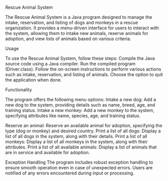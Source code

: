  
Rescue Animal System

The Rescue Animal System is a Java program designed to manage the intake, reservation, and listing of dogs and monkeys in a rescue organization. It provides a menu-driven interface for users to interact with the system, allowing them to intake new animals, reserve animals for adoption, and view lists of animals based on various criteria.

Usage

To use the Rescue Animal System, follow these steps:
Compile the Java source code using a Java compiler.
Run the compiled program (Driver.class).
Follow the on-screen instructions to perform various actions such as intake, reservation, and listing of animals.
Choose the option to quit the application when done.

Functionality

The program offers the following menu options:
Intake a new dog: Add a new dog to the system, providing details such as name, breed, age, and training status.
Intake a new monkey: Add a new monkey to the system, specifying attributes like name, species, age, and training status.

Reserve an animal: Reserve an available animal for adoption, specifying the type (dog or monkey) and desired country.
Print a list of all dogs: Display a list of all dogs in the system, along with their details.
Print a list of all monkeys: Display a list of all monkeys in the system, along with their attributes.
Print a list of all available animals: Display a list of animals that are in service and available for adoption.

Exception Handling
The program includes robust exception handling to ensure smooth operation even in case of unexpected errors. Users are notified of any errors encountered during input or processing.
